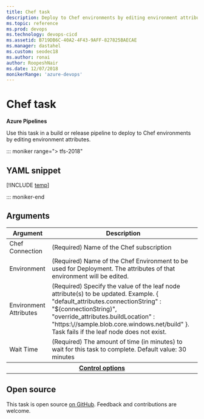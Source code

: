 ```yaml
---
title: Chef task
description: Deploy to Chef environments by editing environment attributes
ms.topic: reference
ms.prod: devops
ms.technology: devops-cicd
ms.assetid: B719DB6C-40A2-4F43-9AFF-827825BAECAE
ms.manager: dastahel
ms.custom: seodec18
ms.author: ronai
author: RoopeshNair
ms.date: 12/07/2018
monikerRange: 'azure-devops'
---
```


# Chef task

**Azure Pipelines**

Use this task in a build or release pipeline to deploy to Chef environments by editing environment attributes.

::: moniker range="> tfs-2018"

## YAML snippet

[!INCLUDE [temp](../_shared/yaml/ChefV1.md)]

::: moniker-end

## Arguments

<table><thead><tr><th>Argument</th><th>Description</th></tr></thead>
<tr><td>Chef Connection</td><td>(Required) Name of the Chef subscription</td></tr>
<tr><td>Environment</td><td>(Required) Name of the Chef Environment to be used for Deployment. The attributes of that environment will be edited.</td></tr>
<tr><td>Environment Attributes</td><td>(Required) Specify the value of the leaf node attribute(s) to be updated. Example. { &quot;default_attributes.connectionString&quot; : &quot;$(connectionString)&quot;, &quot;override_attributes.buildLocation&quot; : &quot;https:\//sample.blob.core.windows.net/build&quot; }. Task fails if the leaf node does not exist.</td></tr>
<tr><td>Wait Time</td><td>(Required) The amount of time (in minutes) to wait for this task to complete. Default value: 30 minutes</td></tr>


<tr>
<th style="text-align: center" colspan="2"><a href="~/pipelines/process/tasks.md#controloptions" data-raw-source="[Control options](../../process/tasks.md#controloptions)">Control options</a></th>
</tr>

</table>

## Open source

This task is open source [on GitHub](https://github.com/Microsoft/azure-pipelines-tasks). Feedback and contributions are welcome.

